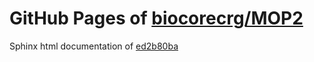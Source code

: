 GitHub Pages of [biocorecrg/MOP2](https://github.com/biocorecrg/MOP2.git)
===
Sphinx html documentation of [ed2b80ba](https://github.com/biocorecrg/MOP2/tree/ed2b80ba16c6425b67202048e6eadfa55b47f01c)
